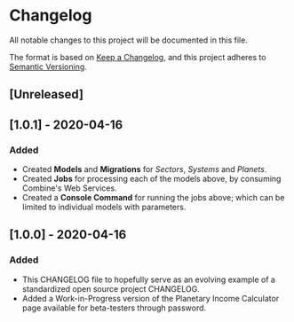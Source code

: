 # Changelog

All notable changes to this project will be documented in this file.

The format is based on [Keep a Changelog](https://keepachangelog.com/en/1.0.0/),
and this project adheres to [Semantic Versioning](https://semver.org/spec/v2.0.0.html).

## [Unreleased]

## [1.0.1] - 2020-04-16
### Added
- Created **Models** and **Migrations** for _Sectors_, _Systems_ and _Planets_.
- Created **Jobs** for processing each of the models above, by consuming Combine's Web Services.
- Created a **Console Command** for running the jobs above; which can be limited to individual models with parameters.

## [1.0.0] - 2020-04-16
### Added
- This CHANGELOG file to hopefully serve as an evolving example of a
  standardized open source project CHANGELOG.
- Added a Work-in-Progress version of the Planetary Income Calculator page
  available for beta-testers through password.